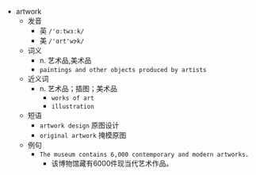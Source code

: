 - artwork
  - 发音
    - 英 `/'ɑːtwɜːk/`
    - 美 `/'ɑrt'wɝk/`
  - 词义
    - n. 艺术品,美术品
    - `paintings and other objects produced by artists`
  - 近义词
    - n. 艺术品；插图；美术品
      - `works of art`
      - `illustration`
  - 短语
    - `artwork design` 原图设计 
    - `original artwork` 掩模原图 
  - 例句
    - `The museum contains 6,000 contemporary and modern artworks.`
      - 该博物馆藏有6000件现当代艺术作品。

